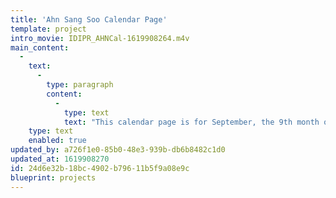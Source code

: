```yaml
---
title: 'Ahn Sang Soo Calendar Page'
template: project
intro_movie: IDIPR_AHNCal-1619908264.m4v
main_content:
  -
    text:
      -
        type: paragraph
        content:
          -
            type: text
            text: "This calendar page is for September, the 9th month of the year. It was designed on invitation by Ahn Sang Soo (Ahn Graphics Ltd in Seoul, Korea) who invited designers from around the world for a 2005 calendar celebrating Ahn’s studio’s anniversary. Each designer was assigned one page.\_"
    type: text
    enabled: true
updated_by: a726f1e0-85b0-48e3-939b-db6b8482c1d0
updated_at: 1619908270
id: 24d6e32b-18bc-4902-b796-11b5f9a08e9c
blueprint: projects
---
```

